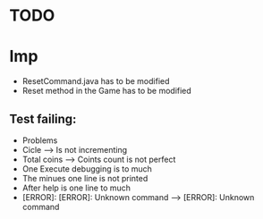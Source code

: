 # TODO
# Imp
* ResetCommand.java has to be modified
* Reset method in the Game has to be modified

## Test failing:
* Problems
 * Cicle --> Is not incrementing
 * Total coins --> Coints count is not perfect
 * One Execute debugging is to much
 * The minues one line is not printed
 * After help is one line to much
 * [ERROR]: [ERROR]: Unknown command --> [ERROR]: Unknown command


